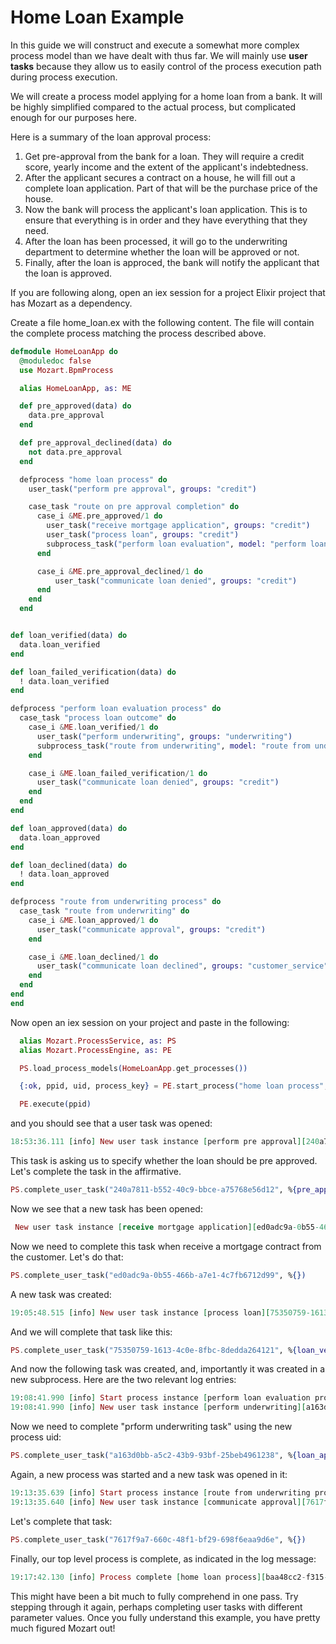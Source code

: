 # Home Loan Example

In this guide we will construct and execute a somewhat more complex process model than we have dealt with thus far. We will mainly use **user tasks** because they allow us to easily control of the process execution path during process execution.

We will create a process model applying for a home loan from a bank. It will be highly simplified compared to the actual process, but complicated enough for our purposes here.

Here is a summary of the loan approval process:

1. Get pre-approval from the bank for a loan. They will require a credit score, yearly income and the extent of the applicant's indebtedness.
1. After the applicant secures a contract on a house, he will fill out a complete loan application. Part of that will be the purchase price of the house.
1. Now the bank will process the applicant's loan application. This is to ensure that everything is in order and they have everything that they need.
1. After the loan has been processed, it will go to the underwriting department to determine whether the loan will be approved or not.
1. Finally, after the loan is approced, the bank will notify the applicant that the loan is approved.

If you are following along, open an iex session for a project Elixir project that has Mozart as a dependency.

Create a file home_loan.ex with the following content. The file will contain the complete process matching the process described above.

```elixir
defmodule HomeLoanApp do
  @moduledoc false
  use Mozart.BpmProcess

  alias HomeLoanApp, as: ME

  def pre_approved(data) do
    data.pre_approval
  end

  def pre_approval_declined(data) do
    not data.pre_approval
  end

  defprocess "home loan process" do
    user_task("perform pre approval", groups: "credit")

    case_task "route on pre approval completion" do
      case_i &ME.pre_approved/1 do
        user_task("receive mortgage application", groups: "credit")
        user_task("process loan", groups: "credit")
        subprocess_task("perform loan evaluation", model: "perform loan evaluation process")
      end

      case_i &ME.pre_approval_declined/1 do
          user_task("communicate loan denied", groups: "credit")
      end
    end
  end


def loan_verified(data) do
  data.loan_verified
end

def loan_failed_verification(data) do
  ! data.loan_verified
end

defprocess "perform loan evaluation process" do
  case_task "process loan outcome" do
    case_i &ME.loan_verified/1 do
      user_task("perform underwriting", groups: "underwriting")
      subprocess_task("route from underwriting", model: "route from underwriting process")
    end

    case_i &ME.loan_failed_verification/1 do
      user_task("communicate loan denied", groups: "credit")
    end
  end
end

def loan_approved(data) do
  data.loan_approved
end

def loan_declined(data) do
  ! data.loan_approved
end

defprocess "route from underwriting process" do
  case_task "route from underwriting" do
    case_i &ME.loan_approved/1 do
      user_task("communicate approval", groups: "credit")
    end

    case_i &ME.loan_declined/1 do
      user_task("communicate loan declined", groups: "customer_service")
    end
  end
end
end

```

Now open an iex session on your project and paste in the following:

```elixir
  alias Mozart.ProcessService, as: PS
  alias Mozart.ProcessEngine, as: PE

  PS.load_process_models(HomeLoanApp.get_processes())

  {:ok, ppid, uid, process_key} = PE.start_process("home loan process", %{})

  PE.execute(ppid)

```

and you should see that a user task was opened:

```elixir
18:53:36.111 [info] New user task instance [perform pre approval][240a7811-b552-40c9-bbce-a75768e56d12]
```

This task is asking us to specify whether the loan should be pre approved. Let's complete the task in the affirmative.

```elixir
PS.complete_user_task("240a7811-b552-40c9-bbce-a75768e56d12", %{pre_approval: true})

```

Now we see that a new task has been opened:

```elixir
 New user task instance [receive mortgage application][ed0adc9a-0b55-466b-a7e1-4c7fb6712d99]
```

Now we need to complete this task when receive a mortgage contract from the customer. Let's do that:

```elixir
PS.complete_user_task("ed0adc9a-0b55-466b-a7e1-4c7fb6712d99", %{})

```

A new task was created:

```elixir
19:05:48.515 [info] New user task instance [process loan][75350759-1613-4c0e-8fbc-8dedda264121]
```

And we will complete that task like this:

```elixir
PS.complete_user_task("75350759-1613-4c0e-8fbc-8dedda264121", %{loan_verified: true})

```

And now the following task was created, and, importantly it was created in a new subprocess. Here are the two relevant log entries:

```elixir
19:08:41.990 [info] Start process instance [perform loan evaluation process][f0c978e9-f5f0-403f-97c1-c0a9fe459f63]
19:08:41.990 [info] New user task instance [perform underwriting][a163d0bb-a5c2-43b9-93bf-25beb4961238]
```

Now we need to complete "prform underwriting task" using the new process uid:

```elixir
PS.complete_user_task("a163d0bb-a5c2-43b9-93bf-25beb4961238", %{loan_approved: true})

```

Again, a new process was started and a new task was opened in it:

```elixir
19:13:35.639 [info] Start process instance [route from underwriting process][a7be20fe-4d3b-473e-bf58-3b85fcba474f]
19:13:35.640 [info] New user task instance [communicate approval][7617f9a7-660c-48f1-bf29-698f6eaa9d6e]
```

Let's complete that task:

```elixir
PS.complete_user_task("7617f9a7-660c-48f1-bf29-698f6eaa9d6e", %{})

```

Finally, our top level process is complete, as indicated in the log message:

```elixir
19:17:42.130 [info] Process complete [home loan process][baa48cc2-f315-48f4-a4f1-97da78a16fe7]
```

This might have been a bit much to fully comprehend in one pass. Try stepping through it again, perhaps completing user tasks with different parameter values. Once you fully understand this example, you have pretty much figured Mozart out!